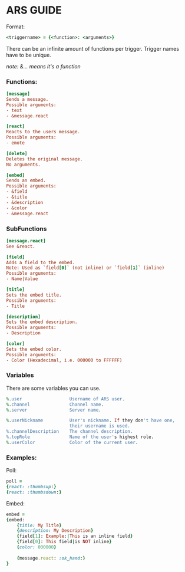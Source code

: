 # ARS GUIDE

Format: 
```ruby
<triggername> = {<function>: <arguments>}
```
There can be an infinite amount of functions per trigger.
Trigger names have to be unique.

*note: &... means it's a function*    

### Functions:
```ini
[message]
Sends a message.
Possible arguments:
- text
- &message.react

[react]
Reacts to the users message.
Possible arguments:
- emote

[delete]
Deletes the original message.
No arguments.

[embed]
Sends an embed.
Possible arguments:
- &field
- &title
- &description
- &color
- &message.react

```

### SubFunctions
```ini
[message.react]
See &react.

[field]
Adds a field to the embed.
Note: Used as `field[0]` (not inline) or `field[1]` (inline)
Possible arguments:
- Name|Value

[title]
Sets the embed title.
Possible arguments:
- Title

[description]
Sets the embed description.
Possible arguments:
- Description

[color]
Sets the embed color.
Possible arguments:
- Color (Hexadecimal, i.e. 000000 to FFFFFF)
```

### Variables
There are some variables you can use.
```ruby
%.user                  Username of ARS user.
%.channel               Channel name.
%.server                Server name.

%.userNickname          User's nickname. If they don't have one,
                        their username is used.
%.channelDescription    The channel description.
%.topRole               Name of the user's highest role.
%.userColor             Color of the current user.
```

### Examples:
Poll:
```ruby
poll = 
{react: :thumbsup:}
{react: :thumbsdown:}
```

Embed:
```ruby
embed = 
{embed:
    {title: My Title}
    {description: My Description}
    {field[1]: Example:|This is an inline field}
    {field[0]: This field|is NOT inline}
    {color: 000000}
    
    {message.react: :ok_hand:}
}
```